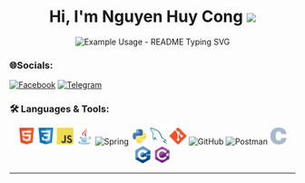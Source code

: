 <h1 align="center">
  Hi, I'm Nguyen Huy Cong 
  <img src="https://media.giphy.com/media/hvRJCLFzcasrR4ia7z/giphy.gif" width="35">
</h1>
<p align="center">
  <img src="https://readme-typing-svg.demolab.com/?lines=Backend+Developer&font=Fira%20Code&center=true&width=380&height=50&duration=4000&pause=1000" alt="Example Usage - README Typing SVG">
</p>

### 🌐Socials:
[![Facebook](https://img.shields.io/badge/Facebook-%231877F2.svg?logo=Facebook&logoColor=white)](https://www.facebook.com/profile.php?id=100034871136135) 
[![Telegram](https://img.shields.io/badge/Telegram-%23004C8C.svg?style=flat&logo=telegram&logoColor=white)](https://t.me/hcongdev)

### 🛠️ Languages & Tools:

<p align="center">
  <!-- Frontend -->
  <img src="https://raw.githubusercontent.com/devicons/devicon/master/icons/html5/html5-original.svg" alt="HTML5" width="30"/>
  <img src="https://raw.githubusercontent.com/devicons/devicon/master/icons/css3/css3-original.svg" alt="CSS3" width="30"/>
  <img src="https://raw.githubusercontent.com/devicons/devicon/master/icons/javascript/javascript-original.svg" alt="JavaScript" width="30"/>

  <!-- Backend -->
  <img src="https://raw.githubusercontent.com/devicons/devicon/master/icons/java/java-original.svg" alt="Java" width="30"/>
  <img src="https://www.vectorlogo.zone/logos/springio/springio-icon.svg" alt="Spring" width="30"/>
  <img src="https://raw.githubusercontent.com/devicons/devicon/master/icons/python/python-original.svg" alt="Python" width="30"/>

  <!-- Database -->
  <img src="https://raw.githubusercontent.com/devicons/devicon/master/icons/mysql/mysql-original.svg" alt="MySQL" width="30"/>

  <!-- Tools -->
  <img src="https://raw.githubusercontent.com/devicons/devicon/master/icons/git/git-original.svg" alt="Git" width="30"/>
  <img src="https://cdn.jsdelivr.net/gh/devicons/devicon/icons/github/github-original.svg" alt="GitHub" width="30"/>
  <img src="https://www.vectorlogo.zone/logos/getpostman/getpostman-icon.svg" alt="Postman" width="30"/>

  <!-- Others -->
  <img src="https://raw.githubusercontent.com/devicons/devicon/master/icons/c/c-original.svg" alt="C" width="30"/>
  <img src="https://raw.githubusercontent.com/devicons/devicon/master/icons/cplusplus/cplusplus-original.svg" alt="C++" width="30"/>
  <img src="https://raw.githubusercontent.com/devicons/devicon/master/icons/csharp/csharp-original.svg" alt="C#" width="30"/>
</p>

---

